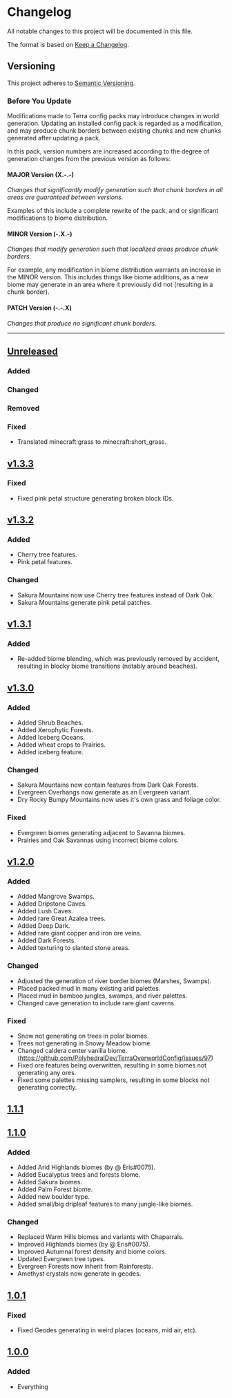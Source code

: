 # Changelog

All notable changes to this project will be documented in this file.

The format is based on [Keep a Changelog](https://keepachangelog.com/en/1.0.0/).

## Versioning

This project adheres to [Semantic Versioning](https://semver.org/spec/v2.0.0.html).

### Before You Update

Modifications made to Terra config packs may introduce changes in world generation.
Updating an installed config pack is regarded as a modification, and may produce
chunk borders between existing chunks and new chunks generated after updating a pack.

In this pack, version numbers are increased according to the degree of generation
changes from the previous version as follows:

#### MAJOR Version (X.-.-)

*Changes that significantly modify generation such that chunk borders in all areas
are guaranteed between versions.*

Examples of this include a complete rewrite of the pack, and or significant
modifications to biome distribution.

#### MINOR Version (-.X.-)

*Changes that modify generation such that localized areas produce chunk borders.*

For example, any modification in biome distribution warrants an increase in the
MINOR version. This includes things like biome additions, as a new biome may
generate in an area where it previously did not (resulting in a chunk border).

#### PATCH Version (-.-.X)

*Changes that produce no significant chunk borders.*

---

## [Unreleased]
### Added


### Changed


### Removed


### Fixed
- Translated minecraft:grass to minecraft:short_grass.


## [v1.3.3]
### Fixed
- Fixed pink petal structure generating broken block IDs.

## [v1.3.2]
### Added
- Cherry tree features.
- Pink petal features.

### Changed
- Sakura Mountains now use Cherry tree features instead of Dark Oak.
- Sakura Mountains generate pink petal patches.

## [v1.3.1]
### Added
- Re-added biome blending, which was previously removed by accident, resulting in blocky biome transitions (notably around beaches).

## [v1.3.0]
### Added
- Added Shrub Beaches.
- Added Xerophytic Forests.
- Added Iceberg Oceans.
- Added wheat crops to Prairies.
- Added iceberg feature.

### Changed
- Sakura Mountains now contain features from Dark Oak Forests.
- Evergreen Overhangs now generate as an Evergreen variant.
- Dry Rocky Bumpy Mountains now uses it's own grass and foliage color.

### Fixed
- Evergreen biomes generating adjacent to Savanna biomes.
- Prairies and Oak Savannas using incorrect biome colors.

## [v1.2.0]
### Added
- Added Mangrove Swamps.
- Added Dripstone Caves.
- Added Lush Caves.
- Added rare Great Azalea trees.
- Added Deep Dark.
- Added rare giant copper and iron ore veins.
- Added Dark Forests.
- Added texturing to slanted stone areas.

### Changed
- Adjusted the generation of river border biomes (Marshes, Swamps).
- Placed packed mud in many existing arid palettes.
- Placed mud in bamboo jungles, swamps, and river palettes.
- Changed cave generation to include rare giant caverns.

### Fixed
- Snow not generating on trees in polar biomes.
- Trees not generating in Snowy Meadow biome.
- Changed caldera center vanilla biome. (https://github.com/PolyhedralDev/TerraOverworldConfig/issues/97)
- Fixed ore features being overwritten, resulting in some biomes not generating any ores.
- Fixed some palettes missing samplers, resulting in some blocks not generating correctly.

## [1.1.1]
<!-- Needs changelog -->

## [1.1.0]
### Added
- Added Arid Highlands biomes (by @ Eris#0075).
- Added Eucalyptus trees and forests biome.
- Added Sakura biomes.
- Added Palm Forest biome.
- Added new boulder type.
- Added small/big dripleaf features to many jungle-like biomes.

### Changed
- Replaced Warm Hills biomes and variants with Chaparrals.
- Improved Highlands biomes (by @ Eris#0075).
- Improved Autumnal forest density and biome colors.
- Updated Evergreen tree types.
- Evergreen Forests now inherit from Rainforests.
- Amethyst crystals now generate in geodes.

## [1.0.1]
### Fixed
- Fixed Geodes generating in weird places (oceans, mid air, etc).

## [1.0.0]
### Added
- Everything

[Unreleased]: https://github.com/PolyhedralDev/TerraOverworldConfig/compare/v1.3.3...HEAD
[v1.3.3]: https://github.com/PolyhedralDev/TerraOverworldConfig/compare/v1.3.2...v1.3.3
[v1.3.2]: https://github.com/PolyhedralDev/TerraOverworldConfig/compare/v1.3.1...v1.3.2
[v1.3.1]: https://github.com/PolyhedralDev/TerraOverworldConfig/compare/v1.3.0...v1.3.1
[v1.3.0]: https://github.com/PolyhedralDev/TerraOverworldConfig/compare/v1.2.0...v1.3.0
[v1.2.0]: https://github.com/PolyhedralDev/TerraOverworldConfig/compare/v1.1.1...v1.2.0
[1.1.1]: https://github.com/PolyhedralDev/TerraOverworldConfig/compare/v1.1.0...v1.1.1
[1.1.0]: https://github.com/PolyhedralDev/TerraOverworldConfig/compare/v1.0.1...v1.1.0
[1.0.1]: https://github.com/PolyhedralDev/TerraOverworldConfig/compare/v1.0.0...v1.0.1
[1.0.0]: https://github.com/PolyhedralDev/TerraOverworldConfig/releases/tag/v1.0.0